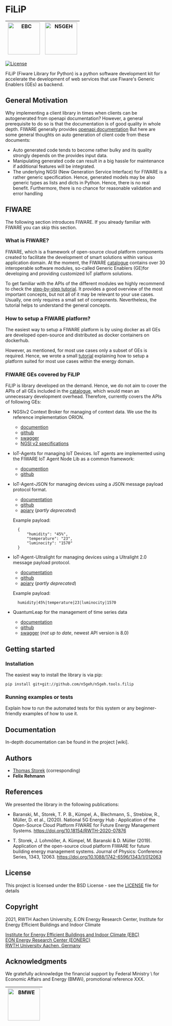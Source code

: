 # FiLiP 

|<a href="https://www.ebc.eonerc.rwth-aachen.de/"> <img alt="EBC" src="https://www.ebc.eonerc.rwth-aachen.de/global/show_picture.asp?id=aaaaaaaaaakevlz" height="100"> </a>|<a href="https://n5geh.de/"> <img alt="N5GEH" src="https://avatars.githubusercontent.com/u/43948851?s=200&v=4" height="100"> </a>|
|---|---|


[![License](https://img.shields.io/badge/License-BSD%203--Clause-blue.svg)](https://opensource.org/licenses/BSD-3-Clause)



FiLiP (Fiware Library for Python) is a python software development kit for 
accelerate the development of web services that use Fiware's Generic 
Enablers (GEs) as backend.

## General Motivation

Why implementing a client library in times when clients can be autogenerated 
from openapi documentation? 
However, a general prerequisite to do so is that the documentation is of 
good quality in whole depth. 
FIWARE generally provides [openapi documentation](https://github.com/FIWARE/specifications/tree/master/OpenAPI/ngsiv2)
But here are some general thoughts on auto generation of client code from 
these documents:

- Auto generated code tends to become rather bulky and its quality strongly
  depends on the provides input data.
- Manipulating generated code can result in a big hassle for maintenance if 
  additional features will be integrated.
- The underlying NGSI (New Generation Service Interface) for FIWARE is a
  rather generic specification.
  Hence, generated models may be also generic types as lists
  and dicts in Python. Hence, there is no real benefit.
  Furthermore, there is no chance for reasonable validation and error handling  

## FIWARE

The following section introduces FIWARE. If you already familiar with FIWARE 
you can skip this section.

### What is FIWARE?

FIWARE, which is a framework of open-source cloud platform components created 
to facilitate the development of smart solutions within various application 
domain. 
At the moment, the FIWARE 
[catalogue](https://www.fiware.org/developers/catalogue/) contains over 30 
interoperable software modules, so-called Generic Enablers 
(GE)for developing and providing customized IoT platform solutions.

To get familiar with the APIs of the different modules we highly recommend 
to check the 
[step-by-step tutorial](https://fiware-tutorials.readthedocs.io/en/latest/). 
It provides a good overview of the most important concepts, but not all of 
it may be relevant to your use cases.
Usually, one only requires a small set of components. 
Nevertheless, the tutorial helps to understand the general concepts.

### How to setup a FIWARE platform?

The easiest way to setup a FIWARE platform is by using docker as all GEs are 
developed open-source and distributed as docker containers on dockerhub.

However, as mentioned, for most use cases only a subset of GEs is required.
Hence, we wrote a small [tutorial](https://github.com/N5GEH/n5geh.platform) 
explaining how to setup a platform suited for most use cases within the energy 
domain. 

### FIWARE GEs covered by FiLIP

FiLIP is library developed on the demand.
Hence, we do not aim to cover the APIs of all GEs included in the 
[catalogue](https://www.fiware.org/developers/catalogue/), which would mean an 
unnecessary development overhead. 
Therefore, currently covers the APIs of following GEs:

- NGSIv2 Context Broker for managing of context data. We use the its 
  reference implementation ORION.
    - [documention](https://fiware-orion.readthedocs.io/en/master/)
    - [github](https://github.com/telefonicaid/fiware-orion)
    - [swagger](https://swagger.lab.fiware.org/)
    - [NGSI v2 specifications](https://github.com/FIWARE/specifications/tree/master/OpenAPI/ngsiv2)
    
    
- IoT-Agents for managing IoT Devices. IoT agents are implemented using 
  the FIWARE IoT Agent Node Lib as a common framework:
    - [documention](https://iotagent-node-lib.readthedocs.io/en/latest/)
    - [github](https://github.com/telefonicaid/iotagent-node-lib)
    
- IoT-Agent-JSON for managing devices using a JSON message payload protocol 
  format.
  
    - [documentation](https://fiware-iotagent-json.readthedocs.io/en/latest/)
    - [github](https://github.com/telefonicaid/iotagent-json)
    - [apiary](https://telefonicaiotiotagents.docs.apiary.io/) 
    (*partly deprecated*)

  Example payload:
  
        {
            "humidity": "45%",
            "temperature": "23",
            "luminocity": "1570"
        }  

- IoT-Agent-Ultralight for managing devices using a Ultralight 2.0 message 
  payload protocol.
  
    - [documentation](https://fiware-iotagent-ul.readthedocs.io/en/latest/)
    - [github](https://github.com/telefonicaid/iotagent-ul)
    - [apiary](https://telefonicaiotiotagents.docs.apiary.io/) 
      (*partly deprecated*)
    
    Example payload:
  
        humidity|45%|temperature|23|luminocity|1570
        
- QuantumLeap for the management of time series data
  
    - [documentation](https://quantumleap.readthedocs.io/en/latest/)
    - [github](https://github.com/FIWARE-GEs/quantum-leap)
    - [swagger](https://app.swaggerhub.com/apis/smartsdk/ngsi-tsdb/0.7) (*not 
      up to date*, newest API version is 8.0)

## Getting started

### Installation

The easiest way to install the library is via pip:

```
pip install git+git://github.com/n5geh/n5geh.tools.filip

```

### Running examples or tests

Explain how to run the automated tests for this system or any beginner-friendly examples of how to use it.

## Documentation

In-depth documentation can be found in the project [wiki].

## Authors

* [Thomas Storek](https://www.ebc.eonerc.rwth-aachen.de/cms/E-ON-ERC-EBC/Das-Institut/Mitarbeiter/N5GEH-National-5G-Energy-Hub/~lhda/Thomas-Storek/?allou=1) (corresponding)
* **Felix Rehmann**

## References

We presented the library in the following publications:

- Baranski, M., Storek, T. P. B., Kümpel, A., Blechmann, S., Streblow, R., 
Müller, D. et al.,
(2020). National 5G Energy Hub : Application of the Open-Source Cloud Platform 
FIWARE for Future Energy Management Systems. 
https://doi.org/10.18154/RWTH-2020-07876

- T. Storek, J. Lohmöller, A. Kümpel, M. Baranski & D. Müller (2019). 
Application of the open-source cloud platform FIWARE for future building 
energy management systems. 
Journal of Physics: 
Conference Series, 1343, 12063. https://doi.org/10.1088/1742-6596/1343/1/012063

## License

This project is licensed under the BSD License - see the [LICENSE](LICENSE) file for details

## Copyright

2021, RWTH Aachen University, E.ON Energy Research Center, Institute for Energy 
Efficient Buildings and Indoor Climate

[Institute for Energy Efficient Buildings and Indoor Climate (EBC)](http://www.ebc.eonerc.rwth-aachen.de)  
[EON Energy Research Center (EONERC)](http://www.eonerc.rwth-aachen.de)  
[RWTH University Aachen, Germany](http://www.rwth-aachen.de)

## Acknowledgments

We gratefully acknowledge the financial support by Federal Ministry \\ for Economic Affairs and Energy (BMWi), promotional reference XXX.

|<a href="https://www.bmwi.de/Navigation/EN/Home/home.html"> <img alt="BMWE" src="https://www.bmwi.de/SiteGlobals/BMWI/StyleBundles/Bilder/bmwi_logo_en.svgz?__blob=normal&v=10" height="100"> </a>|
|---|